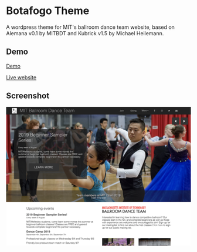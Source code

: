 # Botafogo Theme

A wordpress theme for MIT's ballroom dance team website, based on Alemana v0.1 by MITBDT and Kubrick v1.5 by Michael Heilemann.


## Demo

[Demo](http://ballroom.quach.io/)

[Live website](http://ballroom.mit.edu/)

## Screenshot

![Screenshot](https://raw.githubusercontent.com/Varal7/botafogo/master/screenshot.png)
